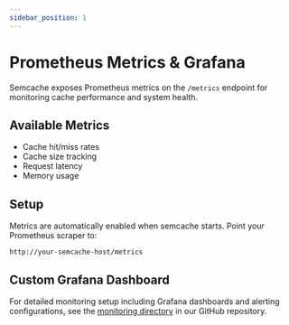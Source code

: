 ```yaml
---
sidebar_position: 1
---
```


# Prometheus Metrics & Grafana

Semcache exposes Prometheus metrics on the `/metrics` endpoint for monitoring cache performance and system health.

## Available Metrics

- Cache hit/miss rates
- Cache size tracking
- Request latency
- Memory usage

## Setup

Metrics are automatically enabled when semcache starts. Point your Prometheus scraper to:

```
http://your-semcache-host/metrics
```

## Custom Grafana Dashboard 

For detailed monitoring setup including Grafana dashboards and alerting configurations, see the [monitoring directory](https://github.com/sensoris/semcache-rs/tree/main/monitoring) in our GitHub repository.

